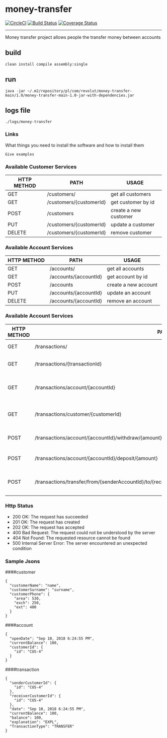 # money-transfer 

[![CircleCI](https://circleci.com/gh/burakfahri/money-transfer.svg?style=svg)](https://circleci.com/gh/burakfahri/money-transfer) [![Build Status](https://travis-ci.org//burakfahri/money-transfer.svg?branch=master)](https://travis-ci.org/burakfahri/money-transfer) [![Coverage Status](https://coveralls.io/repos/github/burakfahri/money-transfer/badge.svg?branch=master)](https://coveralls.io/github/burakfahri/money-transfer?branch=master)

---
Money transfer project allows people the transfer money between accounts

## build

```
clean install compile assembly:single
```
## run

```
java -jar ~/.m2/repository/pl/com/revolut/money-transfer-main/1.0/money-transfer-main-1.0-jar-with-dependencies.jar
```
## logs file
```
./logs/money-transfer
```
### Links

What things you need to install the software and how to install them

```
Give examples
```

### Available Customer Services

| HTTP METHOD | PATH | USAGE |
| -----------| ------ | ------ |
| GET | /customers/ | get all customers | 
| GET | /customers/{customerId} | get customer by id | 
| POST | /customers | create a new customer | 
| PUT | /customers/{customerId} | update a customer | 
| DELETE | /customers/{customerId} | remove customer | 

### Available Account Services

| HTTP METHOD | PATH | USAGE |
| -----------| ------ | ------ |
| GET | /accounts/ | get all accounts | 
| GET | /accounts/{accountId} | get account by id | 
| POST | /accounts | create a new account | 
| PUT | /accounts/{accountId} | update an account | 
| DELETE | /accounts/{accountId} | remove an account | 

### Available Account Services

| HTTP METHOD | PATH | USAGE |
| -----------| ------ | ------ |
| GET | /transactions/ | get all transactions | 
| GET | /transactions/{transactionId} | get transaction by id | 
| GET | /transactions/account/{accountId} | get transaction by account id |
| GET | /transactions/customer/{customerId} | get transaction by customer id | 
| POST | /transactions/account/{accountId}/withdraw/{amount} | withdraw money from account | 
| POST | /transactions/account/{accountId}/deposit/{amount} | deposit money from account | 
| POST | /transactions/transfer/from/{senderAccountId}/to/{receiverAccountId}/amount/{amount}/comment/{comment} | transfer money from one acount to another | 

### Http Status
- 200 OK: The request has succeeded
- 201 OK: The request has created
- 202 OK: The request has accepted
- 400 Bad Request: The request could not be understood by the server 
- 404 Not Found: The requested resource cannot be found
- 500 Internal Server Error: The server encountered an unexpected condition 

### Sample Jsons

####customer
```
{
  "customerName": "name",
  "customerSurname": "surname",
  "customerPhone": {
    "area": 530,
    "exch": 250,
    "ext": 400
  }
}
```
####account
```
{
  "openDate": "Sep 10, 2018 6:24:55 PM",
  "currentBalance": 100,
  "customerId": {
    "id": "CUS-4"
  }
}
```
####transaction
```
{
  "senderCustomerId": {
    "id": "CUS-4"
  },
  "receiverCustomerId": {
    "id": "CUS-4"
  },
  "date": "Sep 10, 2018 6:24:55 PM",  
  "currentBalance": 100,
  "balance": 100,
  "explanation": "EXPL",
  "TransactionType": "TRANSFER"
}
```